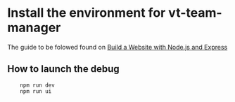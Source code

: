 # Install the environment for vt-team-manager

The guide to be folowed found on [Build a Website with Node.js and Express](https://auth0.com/blog/create-a-simple-and-stylish-node-express-app/)

## How to launch the debug

```
    npm run dev
    npm run ui
```
